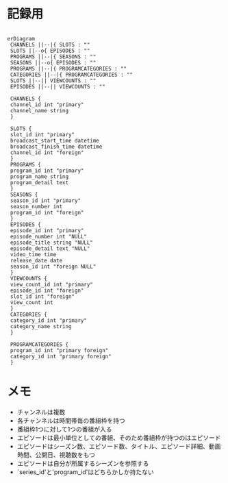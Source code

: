 # 記録用

```mermaid

erDiagram
 CHANNELS ||--|{ SLOTS : ""
 SLOTS ||--o{ EPISODES : ""
 PROGRAMS ||--|{ SEASONS : ""
 SEASONS ||--o{ EPISODES : ""
 PROGRAMS ||--|{ PROGRAMCATEGORIES : ""
 CATEGORIES ||--|{ PROGRAMCATEGORIES : ""
 SLOTS ||--|| VIEWCOUNTS : ""
 EPISODES ||--|| VIEWCOUNTS : ""

 CHANNELS {
 channel_id int "primary"
 channel_name string 
 }

 SLOTS {
 slot_id int "primary"
 broadcast_start_time datetime
 broadcast_finish_time datetime
 channel_id int "foreign"
 }
 PROGRAMS {
 program_id int "primary"
 program_name string
 program_detail text
 }
 SEASONS {
 season_id int "primary"
 season_number int
 program_id int "foreign"
 }
 EPISODES {
 episode_id int "primary"
 episode_number int "NULL"
 episode_title string "NULL"
 episode_detail text "NULL"
 video_time time
 release_date date
 season_id int "foreign NULL"
 }
 VIEWCOUNTS {
 view_count_id int "primary"
 episode_id int "foreign"
 slot_id int "foreign"
 view_count int
 }
 CATEGORIES {
 category_id int "primary"
 category_name string
 }
 
 PROGRAMCATEGORIES {
 program_id int "primary foreign"
 category_id int "primary foreign"
 }

```

# メモ
* チャンネルは複数
* 各チャンネルは時間帯毎の番組枠を持つ
* 番組枠1つに対して1つの番組が入る
* エピソードは最小単位としての番組、そのため番組枠が持つのはエピソード
* エピソードはシーズン数、エピソード数、タイトル、エピソード詳細、動画時間、公開日、視聴数をもつ
* エピソードは自分が所属するシーズンを参照する
* `series_id'と'program_id'はどちらかしか持たない
